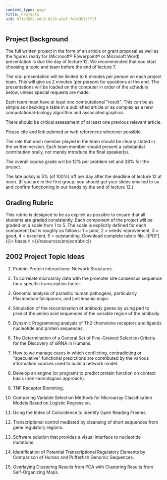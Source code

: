 ```yaml
---
content_type: page
title: Projects
uid: b71e3652-e0c8-8219-a2ef-fe8e3b7cff2f
---
```


Project Background
------------------

The full written project in the form of an article or grant proposal as well as the figures ready for (Microsoft® Powerpoint® or Microsoft Word) presentation is due the day of lecture 12. We recommended that you start choosing a topic and team before the end of lecture 7.

The oral presentation will be limited to 6 minutes per person on each project team. This will give us 2 minutes (per person) for questions at the end. The presentations will be loaded on the computer in order of the schedule below, unless special requests are made.

Each team must have at least one computational "result". This can be as simple as checking a table in a published article or as complex as a new computational-biology algorithm and associated graphics.

There should be critical assessment of at least one previous relevant article.

Please cite and link pubmed or web references wherever possible.

The role that each member played in the team should be clearly stated in the written version. Each team member should present a substantial contribution orally, not merely introduce the final speaker(s).

The overall course grade will be 12% per problem set and 28% for the project.

The late policy is 5% (of 100%) off per day after the deadline of lecture 12 at noon. (If you are in the first group, you should get your slides emailed to us and confirm functioning in our hands by the end of lecture 12.)

Grading Rubric
--------------

This rubric is designed to be as explicit as possible to ensure that all students are graded consistently. Each component of the project will be graded on a scale from 1 to 5. The scale is explicitly defined for each component but is roughly as follows: 1 = poor, 2 = needs improvement, 3 = good, 4 = excellent, 5 = outstanding. Download complete rubric file. ([PDF]({{< baseurl >}}/resources/projectrubric))

2002 Project Topic Ideas
------------------------

1.  Protein-Protein Interactions: Network Structures.
    
2.  To correlate microarray data with the promoter site consensus sequence for a specific transcription factor.
    
3.  Genomic analysis of parasitic human pathogens, particularly Plasmodium falciparum, and Leishmania major.
    
4.  Simulation of the recombination of antibody genes by using perl to predict the amino acid sequences of the variable region of the antibody.
    
5.  Dynamic Programming analysis of Th2 chemokine receptors and ligands nucleotide and protein sequences.
    
6.  The Determination of a General Set of Fine-Grained Selection Criteria for the Discovery of siRNA in Humans.
    
7.  How to we manage cases in which conflicting, contradicting or "speculative" functional predictions are contributed by the various information sources used to build a network model.
    
8.  Develop an engine (or program) to predict protein function on context basis (non-homologous approach).
    
9.  TNF Receptor Biomining.
    
10.  Comparing Variable Selection Methods for Microarray Classification Models Based on Logistic Regression.
    
11.  Using the Index of Coincidence to identify Open Reading Frames.
    
12.  Transcriptional control mediated by cleansing of short sequences from gene regulatory regions.
    
13.  Software solution that provides a visual interface to nucleotide mutations.
    
14.  Identification of Potential Transcriptional Regulatory Elements by Comparison of Human and Pufferfish Genomic Sequences.
    
15.  Overlaying Clustering Results from PCA with Clustering Results from Self-Organizing Maps.